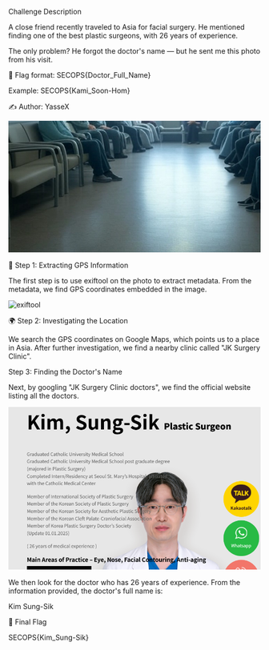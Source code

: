 Challenge Description

A close friend recently traveled to Asia for facial surgery.
He mentioned finding one of the best plastic surgeons, with 26 years of experience.

The only problem?
He forgot the doctor's name — but he sent me this photo from his visit.

📜 Flag format:
SECOPS{Doctor_Full_Name}

Example:
SECOPS{Kami_Soon-Hom}

✍️ Author: YasseX

![image](image.jpg)

🔎 Step 1: Extracting GPS Information

The first step is to use exiftool on the photo to extract metadata.
From the metadata, we find GPS coordinates embedded in the image.

![exiftool](gps.png)

🌍 Step 2: Investigating the Location

We search the GPS coordinates on Google Maps, which points us to a place in Asia.
After further investigation, we find a nearby clinic called "JK Surgery Clinic".

Step 3: Finding the Doctor's Name

Next, by googling "JK Surgery Clinic doctors", we find the official website listing all the doctors.

![doctor](doctor.png)

We then look for the doctor who has 26 years of experience.
From the information provided, the doctor's full name is:

Kim Sung-Sik

🏁 Final Flag

SECOPS{Kim_Sung-Sik}
